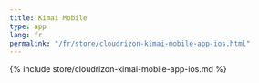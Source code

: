 ```yaml
---
title: Kimai Mobile
type: app 
lang: fr
permalink: "/fr/store/cloudrizon-kimai-mobile-app-ios.html"
---
```


{% include store/cloudrizon-kimai-mobile-app-ios.md %}
